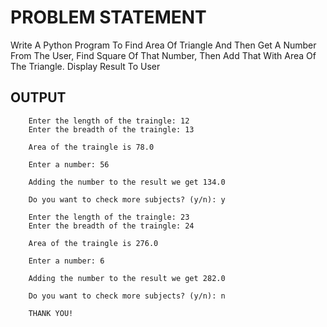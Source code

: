 # PROBLEM STATEMENT


Write A Python Program To Find Area Of Triangle And Then Get A Number From The User, Find Square Of That Number, Then Add That With Area Of The Triangle. Display Result To User


## OUTPUT
        Enter the length of the traingle: 12
        Enter the breadth of the traingle: 13

        Area of the traingle is 78.0

        Enter a number: 56

        Adding the number to the result we get 134.0

        Do you want to check more subjects? (y/n): y

        Enter the length of the traingle: 23
        Enter the breadth of the traingle: 24

        Area of the traingle is 276.0

        Enter a number: 6

        Adding the number to the result we get 282.0

        Do you want to check more subjects? (y/n): n

        THANK YOU!